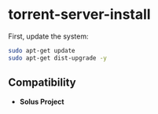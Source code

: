 # torrent-server-install

First, update the system:

```bash
sudo apt-get update
sudo apt-get dist-upgrade -y
```

## Compatibility

- **Solus Project**
